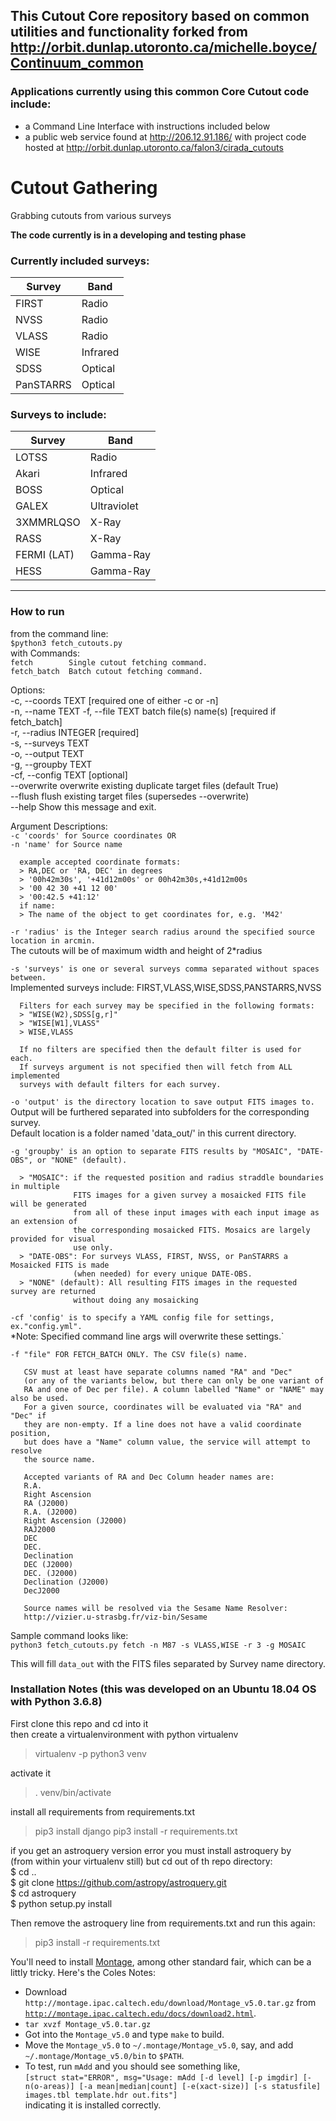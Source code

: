 ## This Cutout Core repository based on common utilities and functionality forked from http://orbit.dunlap.utoronto.ca/michelle.boyce/Continuum_common

### Applications currently using this common Core Cutout code include:    
- a Command Line Interface with instructions included below      
- a public web service found at http://206.12.91.186/  with project code hosted at http://orbit.dunlap.utoronto.ca/falon3/cirada_cutouts

# Cutout Gathering

Grabbing cutouts from various surveys

**The code currently is in a developing and testing phase**

### Currently included surveys:

| Survey | Band |
|---|---|
| FIRST | Radio |
| NVSS | Radio|
| VLASS| Radio|
|WISE|Infrared|
| SDSS| Optical|
| PanSTARRS| Optical|

### Surveys to include:

| Survey | Band|
|---|---|
|LOTSS|Radio|
|Akari|Infrared|
|BOSS|Optical|
|GALEX|Ultraviolet|
|3XMMRLQSO|X-Ray|
|RASS|X-Ray|
|FERMI (LAT)|Gamma-Ray|
|HESS|Gamma-Ray|

---

### How to run
from the command line:    
`$python3 fetch_cutouts.py`    
with Commands:    
  `fetch        Single cutout fetching command.   `     
  `fetch_batch  Batch cutout fetching command.   `     

Options:    
      -c, --coords TEXT     [required one of either -c or -n]    
      -n, --name TEXT
      -f, --file TEXT       batch file(s) name(s)  [required if fetch_batch]   
      -r, --radius INTEGER  [required]     
      -s, --surveys TEXT   
      -o, --output TEXT   
      -g, --groupby TEXT   
      -cf, --config TEXT   [optional]    
      --overwrite           overwrite existing duplicate target files (default
                            True)   
      --flush               flush existing target files (supersedes --overwrite)   
      --help                Show this message and exit.   

Argument Descriptions:    
`-c 'coords' for Source coordinates OR`    
`-n 'name' for Source name`    

      example accepted coordinate formats:    
      > RA,DEC or 'RA, DEC' in degrees    
      > '00h42m30s', '+41d12m00s' or 00h42m30s,+41d12m00s    
      > '00 42 30 +41 12 00'    
      > '00:42.5 +41:12'    
      if name:    
      > The name of the object to get coordinates for, e.g. 'M42'    

`-r 'radius' is the Integer search radius around the specified source location in arcmin.`    
      The cutouts will be of maximum width and height of 2*radius    

`-s 'surveys' is one or several surveys comma separated without spaces between.`    
      Implemented surveys include: FIRST,VLASS,WISE,SDSS,PANSTARRS,NVSS       

      Filters for each survey may be specified in the following formats:    
      > "WISE(W2),SDSS[g,r]"    
      > "WISE[W1],VLASS"    
      > WISE,VLASS    

      If no filters are specified then the default filter is used for each.    
      If surveys argument is not specified then will fetch from ALL implemented    
      surveys with default filters for each survey.    

`-o 'output' is the directory location to save output FITS images to.`    
      Output will be furthered separated into subfolders for the corresponding survey.    
      Default location is a folder named 'data_out/' in this current directory.    

`-g 'groupby' is an option to separate FITS results by "MOSAIC", "DATE-OBS", or "NONE" (default).`     

      > "MOSAIC": if the requested position and radius straddle boundaries in multiple      
                  FITS images for a given survey a mosaicked FITS file will be generated    
                  from all of these input images with each input image as an extension of    
                  the corresponding mosaicked FITS. Mosaics are largely provided for visual    
                  use only.    
      > "DATE-OBS": For surveys VLASS, FIRST, NVSS, or PanSTARRS a Mosaicked FITS is made    
                  (when needed) for every unique DATE-OBS.     
      > "NONE" (default): All resulting FITS images in the requested survey are returned    
                  without doing any mosaicking    

`-cf 'config' is to specify a YAML config file for settings, ex."config.yml".`    
      *Note: Specified command line args will overwrite these settings.`          

`-f "file" FOR FETCH_BATCH ONLY. The CSV file(s) name. `      

       CSV must at least have separate columns named "RA" and "Dec"    
       (or any of the variants below, but there can only be one variant of    
       RA and one of Dec per file). A column labelled "Name" or "NAME" may also be used.   
       For a given source, coordinates will be evaluated via "RA" and "Dec" if   
       they are non-empty. If a line does not have a valid coordinate position,   
       but does have a "Name" column value, the service will attempt to resolve   
       the source name.   

       Accepted variants of RA and Dec Column header names are:    
       R.A.   
       Right Ascension   
       RA (J2000)   
       R.A. (J2000)   
       Right Ascension (J2000)   
       RAJ2000   
       DEC   
       DEC.   
       Declination   
       DEC (J2000)   
       DEC. (J2000)   
       Declination (J2000)   
       DecJ2000   

       Source names will be resolved via the Sesame Name Resolver:    
       http://vizier.u-strasbg.fr/viz-bin/Sesame    

Sample command looks like:    
`python3 fetch_cutouts.py fetch -n M87 -s VLASS,WISE -r 3 -g MOSAIC`    

This will fill `data_out` with the FITS files separated by Survey name directory.    

### Installation Notes (this was developed on an Ubuntu 18.04 OS with Python 3.6.8)

First clone this repo and cd into it    
then create a virtualenvironment with python virtualenv    
> virtualenv -p python3 venv    

activate it      
> . venv/bin/activate    

install all requirements from requirements.txt    

> pip3 install django
> pip3 install -r requirements.txt    

if you get an astroquery version error you must install astroquery by           
(from within your virtualenv still) but cd out of th repo directory:                
$ cd ..     
$ git clone https://github.com/astropy/astroquery.git        
$ cd astroquery    
$ python setup.py install

Then remove the astroquery line from requirements.txt and run this again:     
> pip3 install -r requirements.txt


You'll need to install <a target=_blank href="https://montage-wrapper.readthedocs.io/en/v0.9.5/#installation">Montage</a>, among other standard fair, which can be a littly tricky. Here's the Coles Notes:

 * Download `http://montage.ipac.caltech.edu/download/Montage_v5.0.tar.gz` from <a target=_blank href="http://montage.ipac.caltech.edu/docs/download2.html">`http://montage.ipac.caltech.edu/docs/download2.html`</a>.
 * `tar xvzf Montage_v5.0.tar.gz`
 * Got into the `Montage_v5.0` and type `make` to build.
 * Move the `Montage_v5.0` to `~/.montage/Montage_v5.0`, say, and add `~/.montage/Montage_v5.0/bin` to `$PATH`.
 * To test, run `mAdd` and you should see something like,<br>```[struct stat="ERROR", msg="Usage: mAdd [-d level] [-p imgdir] [-n(o-areas)] [-a mean|median|count] [-e(xact-size)] [-s statusfile] images.tbl template.hdr out.fits"]```<br>indicating it is installed correctly.
